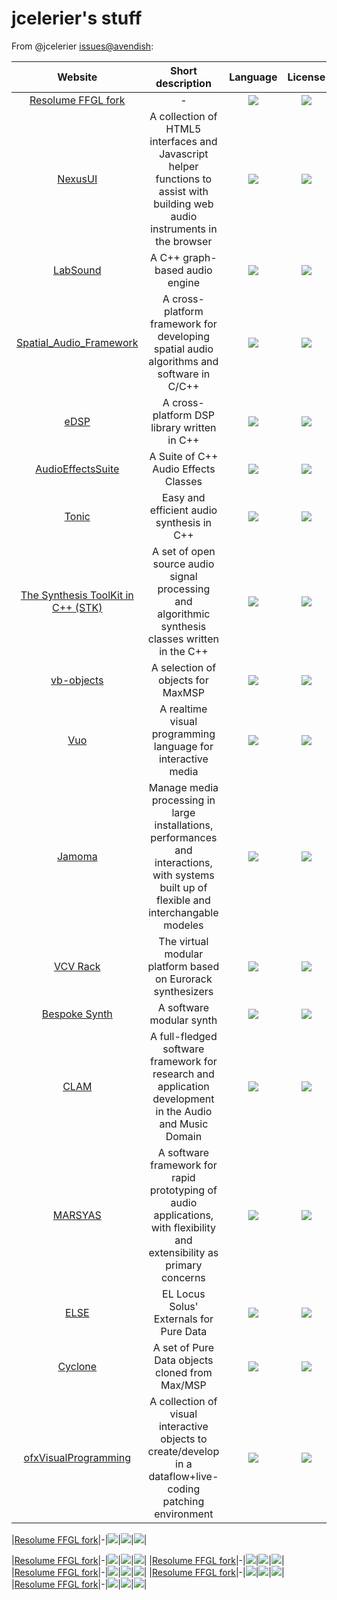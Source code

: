 # jcelerier's stuff

From @jcelerier [issues@avendish](https://github.com/celtera/avendish/issues?q=is%3Aissue+is%3Aopen+sort%3Aupdated-desc):

|Website|Short description|Language|License|Last commit|
|:-:|:-:|:-:|:-:|:-:|
|[Resolume FFGL fork](https://github.com/resolume/ffgl)|-|![](https://img.shields.io/github/languages/top/resolume/ffgl?color=pink&style=flat-square)|![](https://flat.badgen.net/github/license/resolume/ffgl?label=)|![](https://flat.badgen.net/github/last-commit/resolume/ffgl?label=)|
|[NexusUI](http://nexus-js.github.io/ui/)|A collection of HTML5 interfaces and Javascript helper functions to assist with building web audio instruments in the browser|![](https://img.shields.io/github/languages/top/nexus-js/ui?color=pink&style=flat-square)|![](https://flat.badgen.net/github/license/nexus-js/ui?label=)|![](https://flat.badgen.net/github/last-commit/nexus-js/ui?label=)|
|[LabSound](http://labsound.io/)|A C++ graph-based audio engine|![](https://img.shields.io/github/languages/top/LabSound/LabSound?color=pink&style=flat-square)|![](https://flat.badgen.net/github/license/LabSound/LabSound?label=)|![](https://flat.badgen.net/github/last-commit/LabSound/LabSound?label=)|
|[Spatial_Audio_Framework](https://leomccormack.github.io/Spatial_Audio_Framework/)|A cross-platform framework for developing spatial audio algorithms and software in C/C++|![](https://img.shields.io/github/languages/top/leomccormack/Spatial_Audio_Framework?color=pink&style=flat-square)|![](https://flat.badgen.net/github/license/leomccormack/Spatial_Audio_Framework?label=)|![](https://flat.badgen.net/github/last-commit/leomccormack/Spatial_Audio_Framework?label=)|
|[eDSP](https://github.com/mohabouje/eDSP)|A cross-platform DSP library written in C++|![](https://img.shields.io/github/languages/top/mohabouje/eDSP?color=pink&style=flat-square)|![](https://flat.badgen.net/github/license/mohabouje/eDSP?label=)|![](https://flat.badgen.net/github/last-commit/mohabouje/eDSP?label=)|
|[AudioEffectsSuite](https://github.com/mhamilt/AudioEffectsSuite)|A Suite of C++ Audio Effects Classes|![](https://img.shields.io/github/languages/top/mhamilt/AudioEffectsSuite?color=pink&style=flat-square)|![](https://flat.badgen.net/github/license/mhamilt/AudioEffectsSuite?label=)|![](https://flat.badgen.net/github/last-commit/mhamilt/AudioEffectsSuite?label=)|
|[Tonic](https://github.com/TonicAudio/Tonic)|Easy and efficient audio synthesis in C++|![](https://img.shields.io/github/languages/top/TonicAudio/Tonic?color=pink&style=flat-square)|![](https://flat.badgen.net/github/license/TonicAudio/Tonic?label=)|![](https://flat.badgen.net/github/last-commit/TonicAudio/Tonic?label=)|
|[The Synthesis ToolKit in C++ (STK)](https://ccrma.stanford.edu/software/stk/)|A set of open source audio signal processing and algorithmic synthesis classes written in the C++|![](https://img.shields.io/github/languages/top/thestk/stk?color=pink&style=flat-square)|![](https://flat.badgen.net/github/license/thestk/stk?label=)|![](https://flat.badgen.net/github/last-commit/thestk/stk?label=)|
|[vb-objects](https://github.com/v7b1/vb-objects)|A selection of objects for MaxMSP|![](https://img.shields.io/github/languages/top/v7b1/vb-objects?color=pink&style=flat-square)|![](https://flat.badgen.net/github/license/v7b1/vb-objects?label=)|![](https://flat.badgen.net/github/last-commit/v7b1/vb-objects?label=)|
|[Vuo](https://vuo.org/)|A realtime visual programming language for interactive media|![](https://img.shields.io/github/languages/top/vuo/vuo?color=pink&style=flat-square)|![](https://flat.badgen.net/github/license/vuo/vuo?label=)|![](https://flat.badgen.net/github/last-commit/vuo/vuo?label=)|
|[Jamoma](http://jamoma.org/)|Manage media processing in large installations, performances and interactions, with systems built up of flexible and interchangable modeles|![](https://img.shields.io/github/languages/top/jamoma/Jamoma?color=pink&style=flat-square)|![](https://flat.badgen.net/github/license/jamoma/Jamoma?label=)|![](https://flat.badgen.net/github/last-commit/jamoma/Jamoma?label=)|
|[VCV Rack](https://vcvrack.com/Rack)|The virtual modular platform based on Eurorack synthesizers|![](https://img.shields.io/github/languages/top/VCVRack/Rack?color=pink&style=flat-square)|![](https://flat.badgen.net/github/license/VCVRack/Rack?label=)|![](https://flat.badgen.net/github/last-commit/VCVRack/Rack?label=)|
|[Bespoke Synth](https://github.com/BespokeSynth/BespokeSynth)|A software modular synth|![](https://img.shields.io/github/languages/top/BespokeSynth/BespokeSynth?color=pink&style=flat-square)|![](https://flat.badgen.net/github/license/BespokeSynth/BespokeSynth?label=)|![](https://flat.badgen.net/github/last-commit/BespokeSynth/BespokeSynth?label=)|
|[CLAM](https://clam-project.org/)|A full-fledged software framework for research and application development in the Audio and Music Domain|![](https://img.shields.io/github/languages/top/miquelramirez/clam?color=pink&style=flat-square)|![](https://flat.badgen.net/github/license/miquelramirez/clam?label=)|![](https://flat.badgen.net/github/last-commit/miquelramirez/clam?label=)|
|[MARSYAS](https://github.com/marsyas/marsyas)|A software framework for rapid prototyping of audio applications, with flexibility and extensibility as primary concerns|![](https://img.shields.io/github/languages/top/marsyas/marsyas?color=pink&style=flat-square)|![](https://flat.badgen.net/github/license/marsyas/marsyas?label=)|![](https://flat.badgen.net/github/last-commit/marsyas/marsyas?label=)|
|[ELSE](https://github.com/porres/pd-else)|EL Locus Solus' Externals for Pure Data|![](https://img.shields.io/github/languages/top/porres/pd-else?color=pink&style=flat-square)|![](https://flat.badgen.net/github/license/porres/pd-else?label=)|![](https://flat.badgen.net/github/last-commit/porres/pd-else?label=)|
|[Cyclone](https://github.com/porres/pd-cyclone)|A set of Pure Data objects cloned from Max/MSP|![](https://img.shields.io/github/languages/top/porres/pd-cyclone?color=pink&style=flat-square)|![](https://flat.badgen.net/github/license/porres/pd-cyclone?label=)|![](https://flat.badgen.net/github/last-commit/porres/pd-cyclone?label=)|
|[ofxVisualProgramming](https://github.com/d3cod3/ofxVisualProgramming)|A collection of visual interactive objects to create/develop in a dataflow+live-coding patching environment|![](https://img.shields.io/github/languages/top/d3cod3/ofxVisualProgramming?color=pink&style=flat-square)|![](https://flat.badgen.net/github/license/d3cod3/ofxVisualProgramming?label=)|![](https://flat.badgen.net/github/last-commit/d3cod3/ofxVisualProgramming?label=)|


|[Resolume FFGL fork](https://github.com/resolume/ffgl)|-|![](https://img.shields.io/github/languages/top/resolume/ffgl?color=pink&style=flat-square)|![](https://flat.badgen.net/github/license/resolume/ffgl?label=)|![](https://flat.badgen.net/github/last-commit/resolume/ffgl?label=)|


|[Resolume FFGL fork](https://github.com/resolume/ffgl)|-|![](https://img.shields.io/github/languages/top/resolume/ffgl?color=pink&style=flat-square)|![](https://flat.badgen.net/github/license/resolume/ffgl?label=)|![](https://flat.badgen.net/github/last-commit/resolume/ffgl?label=)|
|[Resolume FFGL fork](https://github.com/resolume/ffgl)|-|![](https://img.shields.io/github/languages/top/resolume/ffgl?color=pink&style=flat-square)|![](https://flat.badgen.net/github/license/resolume/ffgl?label=)|![](https://flat.badgen.net/github/last-commit/resolume/ffgl?label=)|
|[Resolume FFGL fork](https://github.com/resolume/ffgl)|-|![](https://img.shields.io/github/languages/top/resolume/ffgl?color=pink&style=flat-square)|![](https://flat.badgen.net/github/license/resolume/ffgl?label=)|![](https://flat.badgen.net/github/last-commit/resolume/ffgl?label=)|
|[Resolume FFGL fork](https://github.com/resolume/ffgl)|-|![](https://img.shields.io/github/languages/top/resolume/ffgl?color=pink&style=flat-square)|![](https://flat.badgen.net/github/license/resolume/ffgl?label=)|![](https://flat.badgen.net/github/last-commit/resolume/ffgl?label=)|
|[Resolume FFGL fork](https://github.com/resolume/ffgl)|-|![](https://img.shields.io/github/languages/top/resolume/ffgl?color=pink&style=flat-square)|![](https://flat.badgen.net/github/license/resolume/ffgl?label=)|![](https://flat.badgen.net/github/last-commit/resolume/ffgl?label=)|
